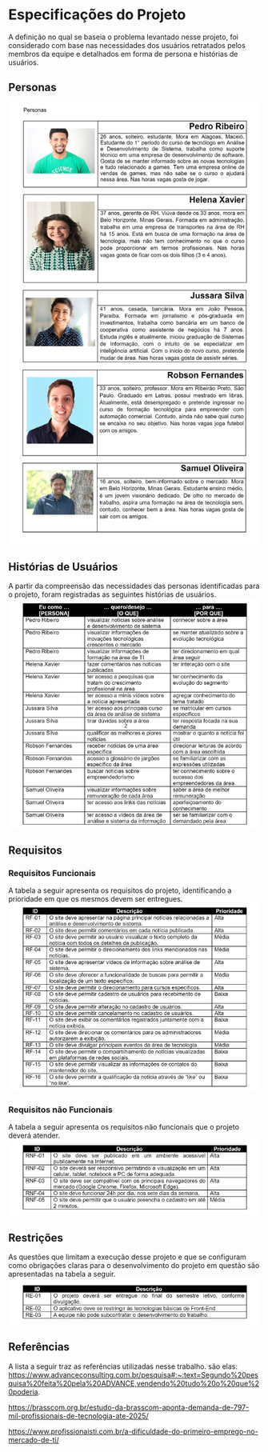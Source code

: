 # Especificações do Projeto

 A definição no qual se baseia o problema levantado nesse projeto, foi considerado com base nas necessidades dos usuários retratados pelos membros da equipe e detalhados em forma de persona e histórias de usuários.


## Personas
![Personas](img/personas.jpg)

## Histórias de Usuários
 A partir da compreensão das necessidades das personas identificadas para o projeto, foram registradas as seguintes histórias de usuários.
![Histórias de Usuário](img/historiasuser.jpg)

## Requisitos

### Requisitos Funcionais
A tabela a seguir apresenta os requisitos do projeto, identificando a prioridade em que os mesmos devem ser entregues.
![Requisitos Funcionais](img/requisitosFuncionais.jpg)

### Requisitos não Funcionais
 A tabela a seguir apresenta os requisitos não funcionais que o projeto deverá atender.
![Requisitos Não Funcionais](img/requisitosNaoFuncionais.jpg)

## Restrições
As questões que limitam a execução desse projeto e que se configuram como obrigações claras para o desenvolvimento do projeto em questão são apresentadas na tabela a seguir.
![Restrições](img/restricoes.jpg)


## Referências
A lista a seguir traz as referências utilizadas nesse trabalho. são elas: 
https://www.advanceconsulting.com.br/pesquisa#:~:text=Segundo%20pesquisa%20feita%20pela%20ADVANCE,vendendo%20tudo%20o%20que%20poderia.

https://brasscom.org.br/estudo-da-brasscom-aponta-demanda-de-797-mil-profissionais-de-tecnologia-ate-2025/

https://www.profissionaisti.com.br/a-dificuldade-do-primeiro-emprego-no-mercado-de-ti/

